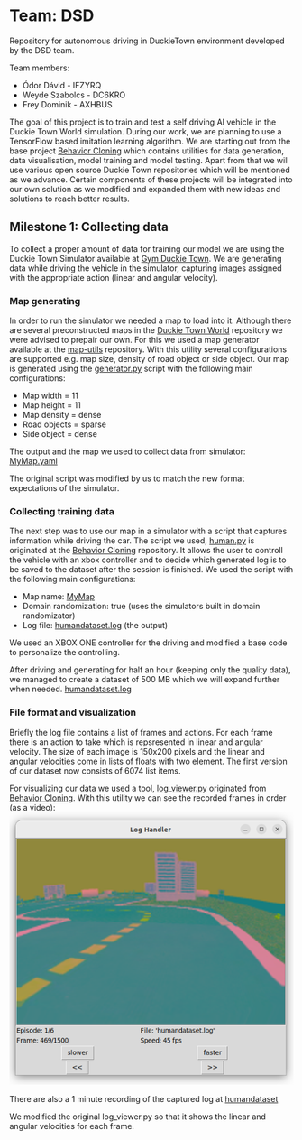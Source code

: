 # Team: DSD
Repository for autonomous driving in DuckieTown environment developed by the DSD team.

Team members:
- Ódor Dávid - IFZYRQ
- Weyde Szabolcs - DC6KRO
- Frey Dominik - AXHBUS


The goal of this project is to train and test a self driving AI vehicle in the Duckie Town World simulation. During our work, we are planning to use a TensorFlow based imitation learning algorithm. We are starting out from the base project [Behavior Cloning](https://github.com/duckietown/challenge-aido_LF-baseline-behavior-cloning) which contains utilities for data generation, data visualisation, model training and model testing. Apart from that we will use various open source Duckie Town repositories which will be mentioned as we advance. Certain components of these projects will be integrated into our own solution as we modified and expanded them with new ideas and solutions to reach better results.

## Milestone 1: Collecting data

To collect a proper amount of data for training our model we are using the Duckie Town Simulator available at [Gym Duckie Town](https://github.com/duckietown/gym-duckietown). We are generating data while driving the vehicle in the simulator, capturing images assigned with the appropriate action (linear and angular velocity).

### Map generating

In order to run the simulator we needed a map to load into it. Although there are several preconstructed maps in the [Duckie Town World](https://github.com/duckietown/duckietown-world) repository we were advised to prepair our own. For this we used a map generator available at the [map-utils](https://github.com/duckietown/map-utils) repository. With this utility several configurations are supported e.g. map size, density of road object or side object.
Our map is generated using the [generator.py](https://github.com/fdominik98/DSD-DuckieTown/blob/milestone_1/map/generator.py) script with the following main configurations:
 - Map width = 11
 - Map height = 11
 - Map density = dense
 - Road objects = sparse
 - Side object = dense
 
 The output and the map we used to collect data from simulator: [MyMap.yaml](https://github.com/fdominik98/DSD-DuckieTown/blob/milestone_1/map/MyMap.yaml)
 
 The original script was modified by us to match the new format expectations of the simulator.
 
 ### Collecting training data
 
 The next step was to use our map in a simulator with a script that captures information while driving the car. The script we used, [human.py](https://github.com/fdominik98/DSD-DuckieTown/blob/milestone_1/dataGeneration/human.py) is originated at the [Behavior Cloning](https://github.com/duckietown/challenge-aido_LF-baseline-behavior-cloning) repository. It allows the user to controll the vehicle with an xbox controller and to decide which generated log is to be saved to the dataset after the session is finished.
We used the script with the following main configurations:
- Map name: [MyMap](https://github.com/fdominik98/DSD-DuckieTown/blob/milestone_1/map/MyMap.yaml)
- Domain randomization: true (uses the simulators built in domain randomizator)
- Log file: [humandataset.log](https://drive.google.com/drive/folders/1HAE6eQeRWJcNAe7YSUJVAuf9-UTMRLAq?usp=sharing) (the output)

We used an XBOX ONE controller for the driving and modified a base code to personalize the controlling.

After driving and generating for half an hour (keeping only the quality data), we managed to create a dataset of 500 MB which we will expand further when needed. [humandataset.log](https://drive.google.com/drive/folders/1HAE6eQeRWJcNAe7YSUJVAuf9-UTMRLAq?usp=sharing)

### File format and visualization

Briefly the log file contains a list of frames and actions. For each frame there is an action to take which is repsresented in linear and angular velocity. The size of each image is 150x200 pixels and the linear and angular velocities come in lists of floats with two element. The first version of our dataset now consists of 6074 list items.

For visualizing our data we used a tool, [log_viewer.py](https://github.com/fdominik98/DSD-DuckieTown/blob/milestone_1/dataVisualization/log_viewer.py) originated from [Behavior Cloning](https://github.com/duckietown/challenge-aido_LF-baseline-behavior-cloning). With this utility we can see the recorded frames in order (as a video): <br>
![log_viewr](images/logimage.png)

There are also a 1 minute recording of the captured log at [humandataset](https://drive.google.com/drive/folders/1HAE6eQeRWJcNAe7YSUJVAuf9-UTMRLAq?usp=sharing)

We modified the original log_viewer.py so that it shows the linear and angular velocities for each frame.
